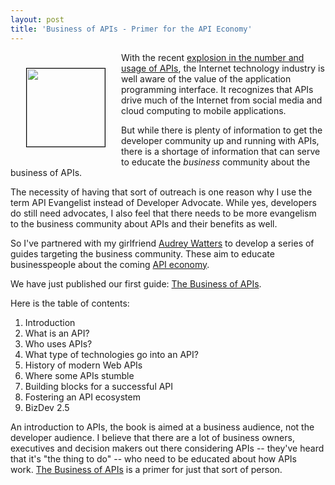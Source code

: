 ```yaml
---
layout: post
title: 'Business of APIs - Primer for the API Economy'
---
```

<p><img style="margin: 25px; border: 1px solid #000;" src="http://kinlane-productions.s3.amazonaws.com/business-of-apis/Business-of-APIs-Front-Cover-Cropped.png" alt="" width="125" align="left" />With the recent <a title="explosion in the number ad usage of APIs" href="http://blog.apievangelist.com/2011/03/08/programmable-web-3000-apis-and-growing/">explosion in the number and usage of APIs</a>, the Internet technology industry is well aware of the value of the application programming interface.  It recognizes that APIs drive much of the Internet from social media and cloud computing to mobile applications.</p>
<p>But while there is plenty of information to get the developer community up and running with APIs, there is a shortage of information that can serve to educate the <em>business</em> community about the business of APIs.</p>
<p>The necessity of having that sort of outreach is one reason why I use the term API Evangelist instead of Developer Advocate.  While yes, developers do still need advocates, I also feel that there needs to be more evangelism to the business community about APIs and their benefits as well.</p>
<p>So I've partnered with my girlfriend <a title="Audrey Watters" href="http://www.hackeducation.com">Audrey Watters</a> to develop a series of guides targeting the business community.  These aim to educate businesspeople about the coming <a title="API economy" href="http://blog.apievangelist.com/2011/01/19/the-new-api-economy/">API economy</a>.</p>
<p>We have just published our first guide:  <a title="Business of APIs" href="/business-of-apis.php">The Business of APIs</a>.</p>
<p>Here is the table of contents:</p>
<ol class="mainlist">
<li>Introduction</li>
<li>What is an API?</li>
<li>Who uses APIs?</li>
<li>What type of technologies go into an API?</li>
<li>History of modern Web APIs</li>
<li>Where some APIs stumble</li>
<li>Building blocks for a successful API</li>
<li>Fostering an API ecosystem</li>
<li>BizDev 2.5</li>
</ol>
<p>An introduction to APIs, the book is aimed at a business audience, not the developer audience.  I believe that there are a lot of business owners, executives and decision makers out there considering APIs -- they've heard that it's "the thing to do" -- who need to be educated about how APIs work.&nbsp;<a title="Business of APIs" href="/business_of_apis.php">The Business of APIs</a> is a primer for just that sort of person.</p>